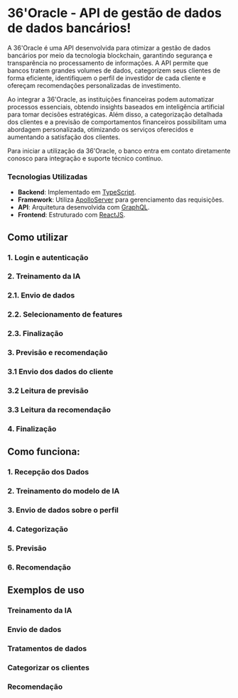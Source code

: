 # 36'Oracle - API de gestão de dados de dados bancários!

A 36'Oracle é uma API desenvolvida para otimizar a gestão de dados bancários por meio da tecnologia blockchain, garantindo segurança e transparência no processamento de informações. A API permite que bancos tratem grandes volumes de dados, categorizem seus clientes de forma eficiente, identifiquem o perfil de investidor de cada cliente e ofereçam recomendações personalizadas de investimento.

Ao integrar a 36'Oracle, as instituições financeiras podem automatizar processos essenciais, obtendo insights baseados em inteligência artificial para tomar decisões estratégicas. Além disso, a categorização detalhada dos clientes e a previsão de comportamentos financeiros possibilitam uma abordagem personalizada, otimizando os serviços oferecidos e aumentando a satisfação dos clientes.

Para iniciar a utilização da 36'Oracle, o banco entra em contato diretamente conosco para integração e suporte técnico contínuo.


### Tecnologias Utilizadas

- **Backend**: Implementado em [TypeScript](https://www.typescriptlang.org/).
- **Framework**: Utiliza [ApolloServer](https://www.apollographql.com/docs/apollo-server/) para gerenciamento das requisições.
- **API**: Arquitetura desenvolvida com [GraphQL](https://graphql.org/).
- **Frontend**: Estruturado com [ReactJS](https://reactjs.org/).

## Como utilizar 

  ### 1. Login e autenticação 

  ### 2. Treinamento da IA

  ### 2.1. Envio de dados
  
  ### 2.2. Selecionamento de features

  ### 2.3. Finalização

  ### 3.   Previsão e recomendação 

  ### 3.1 Envio dos dados do cliente

  ### 3.2 Leitura de previsão 

  ### 3.3 Leitura da recomendação 

  ### 4.  Finalização

## Como funciona:

  ### 1. Recepção dos Dados 
  
  ### 2. Treinamento do modelo de IA 

  ### 3. Envio de dados sobre o perfil
  
  ### 4. Categorização

  ### 5. Previsão
  
  ### 6. Recomendação 
  
## Exemplos de uso 

  ### Treinamento da IA

  ### Envio de dados

  ### Tratamentos de dados 

  ### Categorizar os clientes 

  ### Recomendação
